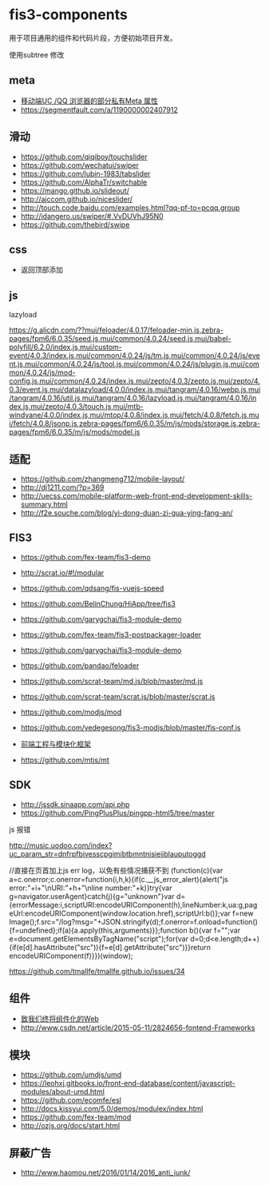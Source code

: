 # fis3-components

用于项目通用的组件和代码片段，方便初始项目开发。

使用subtree 修改

## meta ##

- [移动端UC /QQ 浏览器的部分私有Meta 属性](http://devework.com/uc-qq-brower-meta.html)
- https://segmentfault.com/a/1190000002407912


## 滑动 ##

- https://github.com/qiqiboy/touchslider
- https://github.com/wechatui/swiper
- https://github.com/lubin-1983/tabslider
- https://github.com/AlphaTr/switchable
- https://mango.github.io/slideout/
- http://ajccom.github.io/niceslider/
- http://touch.code.baidu.com/examples.html?qq-pf-to=pcqq.group
- http://idangero.us/swiper/#.VvDUVhJ95N0
- https://github.com/thebird/swipe

## css ##

- 返回顶部添加

## js  ##

lazyload

https://g.alicdn.com/??mui/feloader/4.0.17/feloader-min.js,zebra-pages/fpm6/6.0.35/seed.js,mui/common/4.0.24/seed.js,mui/babel-polyfill/6.2.0/index.js,mui/custom-event/4.0.3/index.js,mui/common/4.0.24/js/tm.js,mui/common/4.0.24/js/event.js,mui/common/4.0.24/js/tool.js,mui/common/4.0.24/js/plugin.js,mui/common/4.0.24/js/mod-config.js,mui/common/4.0.24/index.js,mui/zepto/4.0.3/zepto.js,mui/zepto/4.0.3/event.js,mui/datalazyload/4.0.0/index.js,mui/tangram/4.0.16/webp.js,mui/tangram/4.0.16/util.js,mui/tangram/4.0.16/lazyload.js,mui/tangram/4.0.16/index.js,mui/zepto/4.0.3/touch.js,mui/mtb-windvane/4.0.0/index.js,mui/mtop/4.0.8/index.js,mui/fetch/4.0.8/fetch.js,mui/fetch/4.0.8/jsonp.js,zebra-pages/fpm6/6.0.35/m/js/mods/storage.js,zebra-pages/fpm6/6.0.35/m/js/mods/model.js

## 适配 ##

- https://github.com/zhangmeng712/mobile-layout/
- http://dj1211.com/?p=369
- http://uecss.com/mobile-platform-web-front-end-development-skills-summary.html
- http://f2e.souche.com/blog/yi-dong-duan-zi-gua-ying-fang-an/


## FIS3 ##

- https://github.com/fex-team/fis3-demo
- http://scrat.io/#!/modular
- https://github.com/qdsang/fis-vuejs-speed
- https://github.com/BelinChung/HiApp/tree/fis3
- https://github.com/garygchai/fis3-module-demo
- https://github.com/fex-team/fis3-postpackager-loader
- https://github.com/garygchai/fis3-module-demo
- https://github.com/pandao/feloader
- https://github.com/scrat-team/md.js/blob/master/md.js
- https://github.com/scrat-team/scrat.js/blob/master/scrat.js
- https://github.com/modjs/mod
- https://github.com/yedegesong/fis3-modjs/blob/master/fis-conf.js

- [前端工程与模块化框架](https://github.com/fouber/blog/issues/4)
- https://github.com/mtjs/mt

## SDK ##

- http://jssdk.sinaapp.com/api.php
- https://github.com/PingPlusPlus/pingpp-html5/tree/master

js  报错

http://music.uodoo.com/index?uc_param_str=dnfrpfbivesscpgimibtbmntnisieijblauputoggd

   //直接在页首加上js err log，以免有些情况捕获不到
    (function(c){var a=c.onerror;c.onerror=function(i,h,k){if(c.__js_error_alert){alert("js error:"+i+"\nURI:"+h+"\nline number:"+k)}try{var g=navigator.userAgent}catch(j){g="unknown"}var d={errorMessage:i,scriptURI:encodeURIComponent(h),lineNumber:k,ua:g,pageUrl:encodeURIComponent(window.location.href),scriptUrl:b()};var f=new Image();f.src="/log?msg="+JSON.stringify(d);f.onerror=f.onload=function(){f=undefined};if(a){a.apply(this,arguments)}};function b(){var f="";var e=document.getElementsByTagName("script");for(var d=0;d<e.length;d++){if(e[d].hasAttribute("src")){f=e[d].getAttribute("src")}}return encodeURIComponent(f)}})(window);

https://github.com/tmallfe/tmallfe.github.io/issues/34


## 组件 ##

- [致我们终将组件化的Web](http://www.alloyteam.com/2015/11/we-will-be-componentized-web-long-text/)
- http://www.csdn.net/article/2015-05-11/2824656-fontend-Frameworks

## 模块 ##

- https://github.com/umdjs/umd
- https://leohxj.gitbooks.io/front-end-database/content/javascript-modules/about-umd.html
- https://github.com/ecomfe/esl
- http://docs.kissyui.com/5.0/demos/modulex/index.html
- https://github.com/fex-team/mod
- http://ozjs.org/docs/start.html

## 屏蔽广告 ##

- http://www.haomou.net/2016/01/14/2016_anti_junk/
